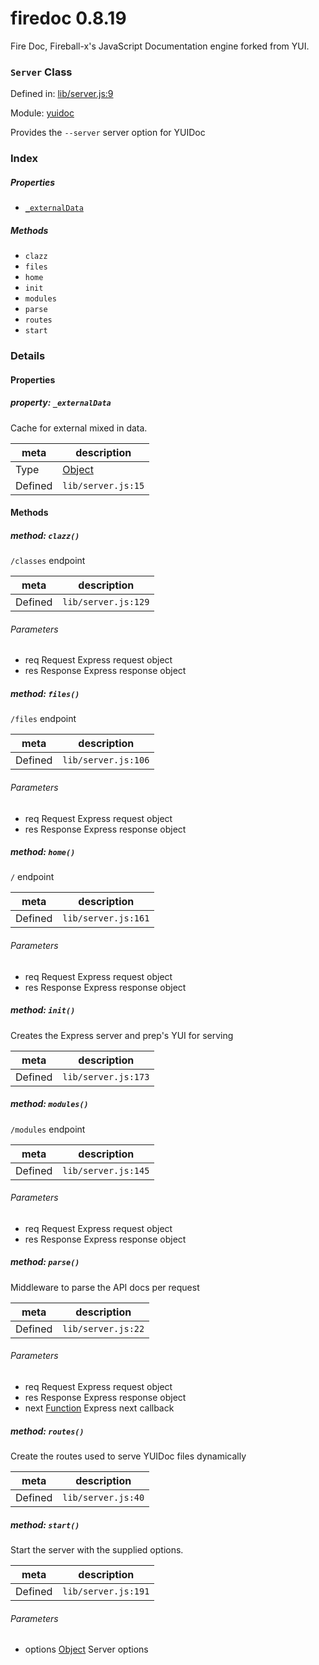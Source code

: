 
# firedoc 0.8.19

Fire Doc, Fireball-x&#x27;s JavaScript Documentation engine forked from YUI.

### `Server` Class


Defined in: [lib/server.js:9](../files/lib/server.js.js)

Module: [yuidoc](../modules/yuidoc.md)




Provides the `--server` server option for YUIDoc

### Index

##### Properties

  - [`_externalData`](property-_externaldata)



##### Methods

  - `clazz`
  - `files`
  - `home`
  - `init`
  - `modules`
  - `parse`
  - `routes`
  - `start`





### Details


#### Properties



##### property: `_externalData`

Cache for external mixed in data.

| meta | description |
|------|-------------|
| Type | <a href="https://developer.mozilla.org/en/JavaScript/Reference/Global_Objects/Object" class="crosslink external" target="_blank">Object</a> |
| Defined | `lib/server.js:15` |






<!-- Method Block -->
#### Methods


##### method: `clazz()`

`/classes` endpoint

| meta | description |
|------|-------------|
| Defined | `lib/server.js:129` |

###### Parameters
- req Request Express request object
- res Response Express response object


##### method: `files()`

`/files` endpoint

| meta | description |
|------|-------------|
| Defined | `lib/server.js:106` |

###### Parameters
- req Request Express request object
- res Response Express response object


##### method: `home()`

`/` endpoint

| meta | description |
|------|-------------|
| Defined | `lib/server.js:161` |

###### Parameters
- req Request Express request object
- res Response Express response object


##### method: `init()`

Creates the Express server and prep's YUI for serving

| meta | description |
|------|-------------|
| Defined | `lib/server.js:173` |



##### method: `modules()`

`/modules` endpoint

| meta | description |
|------|-------------|
| Defined | `lib/server.js:145` |

###### Parameters
- req Request Express request object
- res Response Express response object


##### method: `parse()`

Middleware to parse the API docs per request

| meta | description |
|------|-------------|
| Defined | `lib/server.js:22` |

###### Parameters
- req Request Express request object
- res Response Express response object
- next <a href="https://developer.mozilla.org/en/JavaScript/Reference/Global_Objects/Function" class="crosslink external" target="_blank">Function</a> Express next callback


##### method: `routes()`

Create the routes used to serve YUIDoc files dynamically

| meta | description |
|------|-------------|
| Defined | `lib/server.js:40` |



##### method: `start()`

Start the server with the supplied options.

| meta | description |
|------|-------------|
| Defined | `lib/server.js:191` |

###### Parameters
- options <a href="https://developer.mozilla.org/en/JavaScript/Reference/Global_Objects/Object" class="crosslink external" target="_blank">Object</a> Server options



